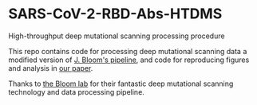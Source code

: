 # SARS-CoV-2-RBD-Abs-HTDMS
High-throughput deep mutational scanning processing procedure

This repo contains code for processing deep mutational scanning data a modified version of [J. Bloom's pipeline](https://github.com/jbloomlab/SARS-CoV-2-RBD_DMS), and code for reproducing figures and analysis in [our paper](https://biorxiv.org).

Thanks to [the Bloom lab](https://research.fhcrc.org/bloom/en.html) for their fantastic deep mutational scanning technology and data processing pipeline.

